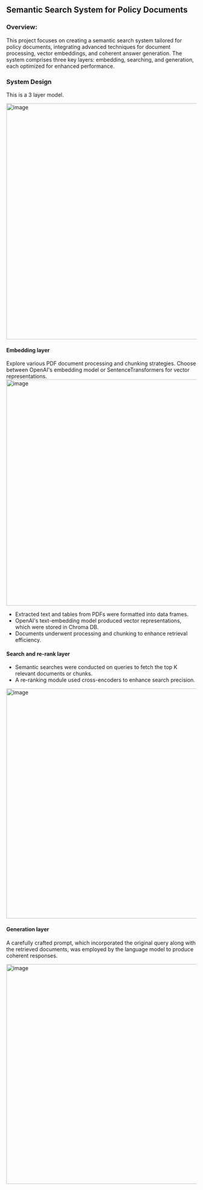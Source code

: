 ## Semantic Search System for Policy Documents

### Overview: 
This project focuses on creating a semantic search system tailored for policy documents, integrating advanced techniques for document processing, vector embeddings, and coherent answer generation. The system comprises three key layers: embedding, searching, and generation, each optimized for enhanced performance.

### System Design
This is a 3 layer model.

<img width="625" alt="image" src="https://github.com/user-attachments/assets/41860252-4889-4106-a1ad-ac9dff9a7ba7">

#### Embedding layer 
Explore various PDF document processing and chunking strategies.   Choose between OpenAI's embedding model or SentenceTransformers for vector representations.
<img width="599" alt="image" src="https://github.com/user-attachments/assets/17ffeb43-bf2a-4940-a9a9-156da4e34bf4">

- Extracted text and tables from PDFs were formatted into data frames.
-	OpenAI's text-embedding model produced vector representations, which were stored in Chroma DB.
-	Documents underwent processing and chunking to enhance retrieval efficiency.

#### Search and re-rank layer
- Semantic searches were conducted on queries to fetch the top K relevant documents or chunks.
-	A re-ranking module used cross-encoders to enhance search precision.

<img width="609" alt="image" src="https://github.com/user-attachments/assets/5b6cfae9-881b-4a63-aab3-54037b25cc4a">

#### Generation layer
A carefully crafted prompt, which incorporated the original query along with the retrieved documents, was employed by the language model to produce coherent responses.

<img width="582" alt="image" src="https://github.com/user-attachments/assets/0bdff731-6b45-47c9-8754-e707505ccc0f">


